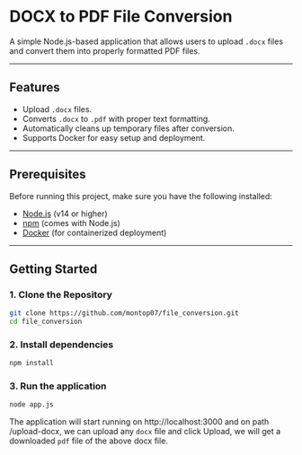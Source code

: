# DOCX to PDF File Conversion

A simple Node.js-based application that allows users to upload `.docx` files and convert them into properly formatted PDF files.

---

## Features
- Upload `.docx` files.
- Converts `.docx` to `.pdf` with proper text formatting.
- Automatically cleans up temporary files after conversion.
- Supports Docker for easy setup and deployment.

---

## Prerequisites
Before running this project, make sure you have the following installed:
- [Node.js](https://nodejs.org/) (v14 or higher)
- [npm](https://www.npmjs.com/) (comes with Node.js)
- [Docker](https://www.docker.com/) (for containerized deployment)

---

## Getting Started

### 1. Clone the Repository
```bash
git clone https://github.com/montop07/file_conversion.git
cd file_conversion

```
### 2. Install dependencies
```bash
npm install
```
### 3. Run the application
```bash
node app.js
```
The application will start running on http://localhost:3000
and on path /upload-docx, we can upload any `docx` file and click Upload, we will get a downloaded `pdf` file of the above docx file.





